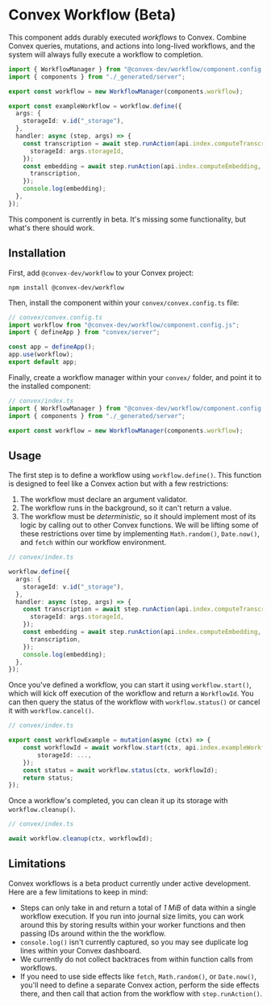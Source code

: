 # Convex Workflow (Beta)

This component adds durably executed _workflows_ to Convex. Combine Convex queries, mutations,
and actions into long-lived workflows, and the system will always fully execute a workflow
to completion.

```ts
import { WorkflowManager } from "@convex-dev/workflow/component.config.js";
import { components } from "./_generated/server";

export const workflow = new WorkflowManager(components.workflow);

export const exampleWorkflow = workflow.define({
  args: {
    storageId: v.id("_storage"),
  },
  handler: async (step, args) => {
    const transcription = await step.runAction(api.index.computeTranscription, {
      storageId: args.storageId,
    });
    const embedding = await step.runAction(api.index.computeEmbedding, {
      transcription,
    });
    console.log(embedding);
  },
});
```

This component is currently in beta. It's missing some functionality, but
what's there should work.

## Installation

First, add `@convex-dev/workflow` to your Convex project:

```
npm install @convex-dev/workflow
```

Then, install the component within your `convex/convex.config.ts` file:

```ts
// convex/convex.config.ts
import workflow from "@convex-dev/workflow/component.config.js";
import { defineApp } from "convex/server";

const app = defineApp();
app.use(workflow);
export default app;
```

Finally, create a workflow manager within your `convex/` folder, and point it
to the installed component:

```ts
// convex/index.ts
import { WorkflowManager } from "@convex-dev/workflow/component.config.js";
import { components } from "./_generated/server";

export const workflow = new WorkflowManager(components.workflow);
```

## Usage

The first step is to define a workflow using `workflow.define()`. This function
is designed to feel like a Convex action but with a few restrictions:

1. The workflow must declare an argument validator.
2. The workflow runs in the background, so it can't return a value.
3. The workflow must be _deterministic_, so it should implement most of its logic
   by calling out to other Convex functions. We will be lifting some of these
   restrictions over time by implementing `Math.random()`, `Date.now()`, and
   `fetch` within our workflow environment.

```ts
// convex/index.ts

workflow.define({
  args: {
    storageId: v.id("_storage"),
  },
  handler: async (step, args) => {
    const transcription = await step.runAction(api.index.computeTranscription, {
      storageId: args.storageId,
    });
    const embedding = await step.runAction(api.index.computeEmbedding, {
      transcription,
    });
    console.log(embedding);
  },
});
```

Once you've defined a workflow, you can start it using `workflow.start()`, which
will kick off execution of the workflow and return a `WorkflowId`. You can then query
the status of the workflow with `workflow.status()` or cancel it with `workflow.cancel()`.

```ts
// convex/index.ts

export const workflowExample = mutation(async (ctx) => {
    const workflowId = await workflow.start(ctx, api.index.exampleWorkflow, {
        storageId: ...,
    });
    const status = await workflow.status(ctx, workflowId);
    return status;
});
```

Once a workflow's completed, you can clean it up its storage with `workflow.cleanup()`.

```ts
// convex/index.ts

await workflow.cleanup(ctx, workflowId);
```

## Limitations

Convex workflows is a beta product currently under active development. Here are
a few limitations to keep in mind:

- Steps can only take in and return a total of _1 MiB_ of data within a single
  workflow execution. If you run into journal size limits, you can work around
  this by storing results within your worker functions and then passing IDs
  around within the the workflow.
- `console.log()` isn't currently captured, so you may see duplicate log lines
  within your Convex dashboard.
- We currently do not collect backtraces from within function calls from workflows.
- If you need to use side effects like `fetch`, `Math.random()`, or `Date.now()`,
  you'll need to define a separate Convex action, perform the side effects there,
  and then call that action from the workflow with `step.runAction()`.
